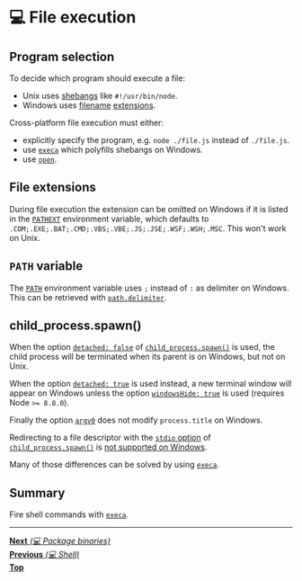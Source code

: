# 💻 File execution

## Program selection

To decide which program should execute a file:

- Unix uses [shebangs](<https://en.wikipedia.org/wiki/Shebang_(Unix)>) like
  `#!/usr/bin/node`.
- Windows uses
  [filename](https://docs.microsoft.com/en-us/windows-server/administration/windows-commands/ftype)
  [extensions](https://docs.microsoft.com/en-us/windows-server/administration/windows-commands/assoc).

Cross-platform file execution must either:

- explicitly specify the program, e.g. `node ./file.js` instead of `./file.js`.
- use [`execa`](https://github.com/sindresorhus/execa) which polyfills shebangs
  on Windows.
- use [`open`](https://github.com/sindresorhus/open).

## File extensions

During file execution the extension can be omitted on Windows if it is listed in
the
[`PATHEXT`](https://learn.microsoft.com/en-us/powershell/module/microsoft.powershell.core/about/about_environment_variables?view=powershell-7.4#path-information)
environment variable, which defaults to
`.COM;.EXE;.BAT;.CMD;.VBS;.VBE;.JS;.JSE;.WSF;.WSH;.MSC`. This won't work on
Unix.

## `PATH` variable

The [`PATH`](<https://en.wikipedia.org/wiki/PATH_(variable)>) environment
variable uses `;` instead of `:` as delimiter on Windows. This can be retrieved
with [`path.delimiter`](https://nodejs.org/api/path.html#path_path_delimiter).

## child_process.spawn()

When the option
[`detached: false`](https://nodejs.org/api/child_process.html#child_process_options_detached)
of
[`child_process.spawn()`](https://nodejs.org/api/child_process.html#child_process_child_process_spawn_command_args_options)
is used, the child process will be terminated when its parent is on Windows, but
not on Unix.

When the option
[`detached: true`](https://nodejs.org/api/child_process.html#child_process_options_detached)
is used instead, a new terminal window will appear on Windows unless the option
[`windowsHide: true`](https://nodejs.org/api/child_process.html#child_process_options_detached)
is used (requires Node `>= 8.8.0`).

Finally the option
[`argv0`](https://nodejs.org/api/child_process.html#child_process_options_detached)
does not modify `process.title` on Windows.

Redirecting to a file descriptor with the
[`stdio` option](https://nodejs.org/api/child_process.html#child_process_options_stdio)
of
[`child_process.spawn()`](https://nodejs.org/api/child_process.html#child_process_child_process_spawn_command_args_options)
is
[not supported on Windows](https://nodejs.org/api/child_process.html#child_process_options_stdio).

Many of those differences can be solved by using
[`execa`](https://github.com/sindresorhus/execa).

## Summary

Fire shell commands with [`execa`](https://github.com/sindresorhus/execa).

<hr>

[**Next** _(💻 Package binaries)_](package_binaries.md)\
[**Previous** _(💻 Shell)_](shell.md)\
[**Top**](README.md)
